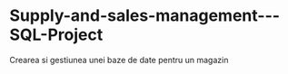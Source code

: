 # Supply-and-sales-management---SQL-Project
Crearea si gestiunea unei baze de date pentru un magazin
